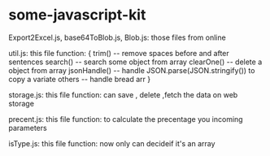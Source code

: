 # some-javascript-kit

Export2Excel.js, base64ToBlob.js, Blob.js:
  those files from online

util.js:
  this file function: {
    trim() -- remove spaces before and after sentences
    search() -- search some object from array
    clearOne() -- delete a object from array
    jsonHandle() -- handle JSON.parse(JSON.stringify()) to copy a variate
    others -- handle bread arr
  }

storage.js:
  this file function: can save , delete ,fetch the data on web storage

precent.js:
  this file function: to calculate the precentage you incoming parameters

isType.js:
  this file function: now only can decideif it's an array
